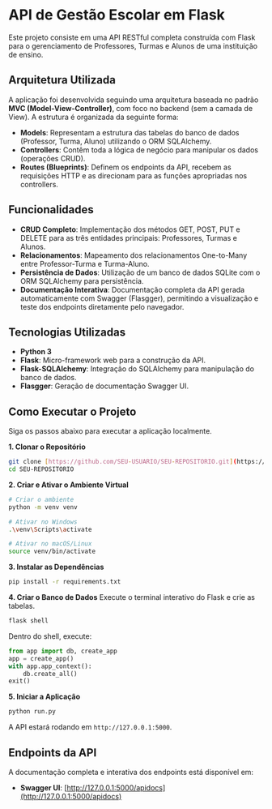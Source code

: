 # API de Gestão Escolar em Flask

Este projeto consiste em uma API RESTful completa construída com Flask para o gerenciamento de Professores, Turmas e Alunos de uma instituição de ensino.

## Arquitetura Utilizada

A aplicação foi desenvolvida seguindo uma arquitetura baseada no padrão **MVC (Model-View-Controller)**, com foco no backend (sem a camada de View). A estrutura é organizada da seguinte forma:

-   **Models**: Representam a estrutura das tabelas do banco de dados (Professor, Turma, Aluno) utilizando o ORM SQLAlchemy. 
-   **Controllers**: Contêm toda a lógica de negócio para manipular os dados (operações CRUD).
-   **Routes (Blueprints)**: Definem os endpoints da API, recebem as requisições HTTP e as direcionam para as funções apropriadas nos controllers.

## Funcionalidades

-   **CRUD Completo**: Implementação dos métodos GET, POST, PUT e DELETE para as três entidades principais: Professores, Turmas e Alunos. 
-   **Relacionamentos**: Mapeamento dos relacionamentos One-to-Many entre Professor-Turma e Turma-Aluno.
-   **Persistência de Dados**: Utilização de um banco de dados SQLite com o ORM SQLAlchemy para persistência. 
-   **Documentação Interativa**: Documentação completa da API gerada automaticamente com Swagger (Flasgger), permitindo a visualização e teste dos endpoints diretamente pelo navegador. 

## Tecnologias Utilizadas

-   **Python 3**
-   **Flask**: Micro-framework web para a construção da API.
-   **Flask-SQLAlchemy**: Integração do SQLAlchemy para manipulação do banco de dados.
-   **Flasgger**: Geração de documentação Swagger UI.

## Como Executar o Projeto

Siga os passos abaixo para executar a aplicação localmente.

**1. Clonar o Repositório**
```bash
git clone [https://github.com/SEU-USUARIO/SEU-REPOSITORIO.git](https://github.com/SEU-USUARIO/SEU-REPOSITORIO.git)
cd SEU-REPOSITORIO
```

**2. Criar e Ativar o Ambiente Virtual**
```bash
# Criar o ambiente
python -m venv venv

# Ativar no Windows
.\venv\Scripts\activate

# Ativar no macOS/Linux
source venv/bin/activate
```

**3. Instalar as Dependências**
```bash
pip install -r requirements.txt
```

**4. Criar o Banco de Dados**
Execute o terminal interativo do Flask e crie as tabelas.
```bash
flask shell
```
Dentro do shell, execute:
```python
from app import db, create_app
app = create_app()
with app.app_context():
    db.create_all()
exit()
```

**5. Iniciar a Aplicação**
```bash
python run.py
```

A API estará rodando em `http://127.0.0.1:5000`.

## Endpoints da API

A documentação completa e interativa dos endpoints está disponível em:

-   **Swagger UI**: [http://127.0.0.1:5000/apidocs](http://127.0.0.1:5000/apidocs)